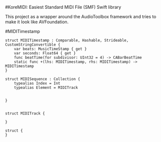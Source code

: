 #KoreMIDI: Easiest Standard MIDI File (SMF) Swift library

This project as a wrapper around the AudioToolbox framework and tries to make it look like AVFoundation.

#MIDITimestamp

```
struct MIDITimestamp : Comparable, Hashable, Strideable, CustomStringConvertible {
    var beats: MusicTimeStamp { get }
    var seconds: Float64 { get }
    func beatTime(for subdivisor: UInt32 = 4) -> CABarBeatTime
    static func +(lhs: MIDITimestamp, rhs: MIDITimestamp) -> MIDITimestamp
}
```

```
struct MIDISequence : Collection {
    typealias Index = Int
    typealias Element = MIDITrack
    
    
}

```


```

```

```
struct MIDITrack {
    
}
```

```
struct {
}
```

 
